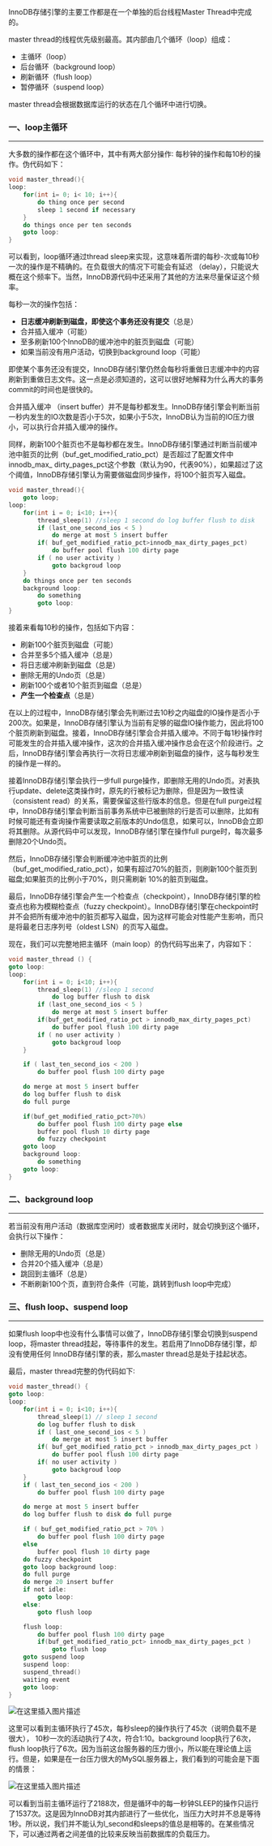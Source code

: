 InnoDB存储引擎的主要工作都是在一个单独的后台线程Master Thread中完成的。

master thread的线程优先级别最高。其内部由几个循环（loop）组成：

- 主循环（loop）
- 后台循环（background loop）
- 刷新循环（flush loop）
- 暂停循环（suspend loop）

master thread会根据数据库运行的状态在几个循环中进行切换。

### 一、loop主循环

---

大多数的操作都在这个循环中，其中有两大部分操作∶ 每秒钟的操作和每10秒的操作。伪代码如下：

```c
void master_thread(){ 
loop:
    for(int i= 0; i< 10; i++){
        do thing once per second 
        sleep 1 second if necessary
    }
    do things once per ten seconds 
    goto loop:
}
```

可以看到，loop循环通过thread sleep来实现，这意味着所谓的每秒-次或每10秒一次的操作是不精确的。在负载很大的情况下可能会有延迟 （delay），只能说大概在这个频率下。当然，InnoDB源代码中还采用了其他的方法来尽量保证这个频率。

每秒一次的操作包括：

- **日志缓冲刷新到磁盘，即使这个事务还没有提交**（总是）
- 合并插入缓冲（可能）
- 至多刷新100个InnoDB的缓冲池中的脏页到磁盘（可能）
- 如果当前没有用户活动，切换到background loop（可能）

即使某个事务还没有提交，InnoDB存储引擎仍然会每秒将重做日志缓冲中的内容刷新到重做日志文件。这一点是必须知道的，这可以很好地解释为什么再大的事务commit的时间也是很快的。

合并插入缓冲 （insert buffer）并不是每秒都发生。InnoDB存储引擎会判断当前一秒内发生的IO次数是否小于5次，如果小于5次，InnoDB认为当前的IO压力很小，可以执行合并插入缓冲的操作。

同样，刷新100个脏页也不是每秒都在发生。InnoDB存储引擎通过判断当前缓冲池中脏页的比例（buf_get_modified_ratio_pct）是否超过了配置文件中innodb_max_ dirty_pages_pct这个参数（默认为90，代表90%），如果超过了这个阈值，InnoDB存储引擎认为需要做磁盘同步操作，将100个脏页写入磁盘。

```c
void master_thread(){
    goto loop; 
loop:
    for(int i = 0; i<10; i++){
        thread_sleep(1) //sleep 1 second do log buffer flush to disk 
        if (last_one_second_ios < 5 )
            do merge at most 5 insert buffer
        if( buf_get_modified_ratio_pct>innodb_max_dirty_pages_pct)
            do buffer pool flush 100 dirty page 
        if ( no user activity )
            goto backgroud loop
    }
    do things once per ten seconds 
    background loop:
        do something 
        goto loop:
}
```

接着来看每10秒的操作，包括如下内容：

- 刷新100个脏页到磁盘（可能）
- 合并至多5个插入缓冲（总是）
- 将日志缓冲刷新到磁盘（总是）
- 删除无用的Undo页（总是）
- 刷新100个或者10个脏页到磁盘（总是）
- **产生一个检查点**（总是）

在以上的过程中，InnoDB存储引擎会先判断过去10秒之内磁盘的IO操作是否小于200次。如果是，InnoDB存储引擎认为当前有足够的磁盘IO操作能力，因此将100个脏页刷新到磁盘。接着，InnoDB存储引擎会合并插入缓冲。不同于每1秒操作时可能发生的合并插入缓冲操作，这次的合并插入缓冲操作总会在这个阶段进行。之后，InnoDB存储引擎会再执行一次将日志缓冲刷新到磁盘的操作，这与每秒发生的操作是一样的。

接着InnoDB存储引擎会执行一步full purge操作，即删除无用的Undo页。对表执行update、delete这类操作时，原先的行被标记为删除，但是因为一致性读（consistent read）的关系，需要保留这些行版本的信息。但是在full purge过程中，InnoDB存储引擎会判断当前事务系统中已被删除的行是否可以删除，比如有时候可能还有查询操作需要读取之前版本的Undo信息，如果可以，InnoDB会立即将其删除。从源代码中可以发现，InnoDB存储引擎在操作full purge时，每次最多删除20个Undo页。

然后，InnoDB存储引擎会判断缓冲池中脏页的比例（buf_get_modified_ratio_pct），如果有超过70%的脏页，则刷新100个脏页到磁盘;如果脏页的比例小于70%，则只需刷新 10%的脏页到磁盘。

最后，InnoDB存储引擎会产生一个检查点（checkpoint），InnoDB存储引擎的检查点也称为模糊检查点（fuzzy checkpoint）。InnoDB存储引擎在checkpoint时并不会把所有缓冲池中的脏页都写入磁盘，因为这样可能会对性能产生影响，而只是将最老日志序列号（oldest LSN）的页写入磁盘。

现在，我们可以完整地把主循环（main loop）的伪代码写出来了，内容如下：

```c
void master_thread () {
goto loop:
loop:
    for(int i = 0; i<10; i++){
        thread_sleep(1) //sleep 1 second 
            do log buffer flush to disk 
        if (last_one_second_ios < 5 )
            do merge at most 5 insert buffer
        if(buf_get_modified_ratio_pct > innodb_max_dirty_pages_pct)
            do buffer pool flush 100 dirty page 
        if ( no user activity )
            goto backgroud loop
    }

    if ( last_ten_second_ios < 200 )
        do buffer pool flush 100 dirty page

    do merge at most 5 insert buffer 
    do log buffer flush to disk
    do full purge

    if(buf_get_modified_ratio_pct>70%)
        do buffer pool flush 100 dirty page else
        buffer pool flush 10 dirty page 
        do fuzzy checkpoint 
    goto loop 
    background loop:
        do something 
    goto loop:
}
```



### 二、background loop

---

若当前没有用户活动（数据库空闲时）或者数据库关闭时，就会切换到这个循环，会执行以下操作：

- 删除无用的Undo页（总是）
- 合并20个插入缓冲（总是）
- 跳回到主循环（总是）
- 不断刷新100个页，直到符合条件（可能，跳转到flush loop中完成）



### 三、flush loop、suspend loop

---

如果flush loop中也没有什么事情可以做了，InnoDB存储引擎会切换到suspend loop，将master thread挂起，等待事件的发生。若启用了InnoDB存储引擎，却没有使用任何 InnoDB存储引擎的表，那么master thread总是处于挂起状态。

最后，master thread完整的伪代码如下∶

```c
void master_thread() {
goto loop:
loop:
    for(int i = 0; i<10; i++){
        thread_sleep(1) // sleep 1 second 
        do log buffer flush to disk 
        if ( last_one_second_ios < 5 )
            do merge at most 5 insert buffer
        if( buf_get_modified_ratio_pct > innodb_max_dirty_pages_pct )
            do buffer pool flush 100 dirty page 
        if( no user activity )
            goto backgroud loop
    }
    if ( last_ten_second_ios < 200 )
        do buffer pool flush 100 dirty page

    do merge at most 5 insert buffer
    do log buffer flush to disk do full purge

    if ( buf_get_modified_ratio_pct > 70% )
        do buffer pool flush 100 dirty page
    else
        buffer pool flush 10 dirty page 
    do fuzzy checkpoint 
    goto loop background loop:
    do full purge
    do merge 20 insert buffer 
    if not idle:
        goto loop: 
    else:
        goto flush loop

    flush loop:
        do buffer pool flush 100 dirty page
        if(buf_get_modified_ratio_pct> innodb_max_dirty_pages_pct )
            goto flush loop 
    goto suspend loop 
    suspend loop: 
    suspend_thread() 
    waiting event 
    goto loop:
}
```

![在这里插入图片描述](img/watermark,type_ZmFuZ3poZW5naGVpdGk,shadow_10,text_aHR0cHM6Ly9ibG9nLmNzZG4ubmV0L2xpanVuY2hlbmc5NjMzNzU4Nzc=,size_16,color_FFFFFF,t_70.png)

这里可以看到主循环执行了45次，每秒sleep的操作执行了45次（说明负载不是很大）， 10秒一次的活动执行了4次，符合1∶10。background loop执行了6次，flush loop执行了6次。因为当前这台服务器的压力很小，所以能在理论值上运行。但是，如果是在一台压力很大的MySQL服务器上，我们看到的可能会是下面的情景：

![在这里插入图片描述](img/watermark,type_ZmFuZ3poZW5naGVpdGk,shadow_10,text_aHR0cHM6Ly9ibG9nLmNzZG4ubmV0L2xpanVuY2hlbmc5NjMzNzU4Nzc=,size_16,color_FFFFFF,t_70-20220824155041015.png)

可以看到当前主循环运行了2188次，但是循环中的每一秒钟SLEEP的操作只运行了1537次。这是因为InnoDB对其内部进行了一些优化，当压力大时并不总是等待1秒。所以说，我们并不能认为l_second和sleeps的值总是相等的。在某些情况下，可以通过两者之间差值的比较来反映当前数据库的负载压力。